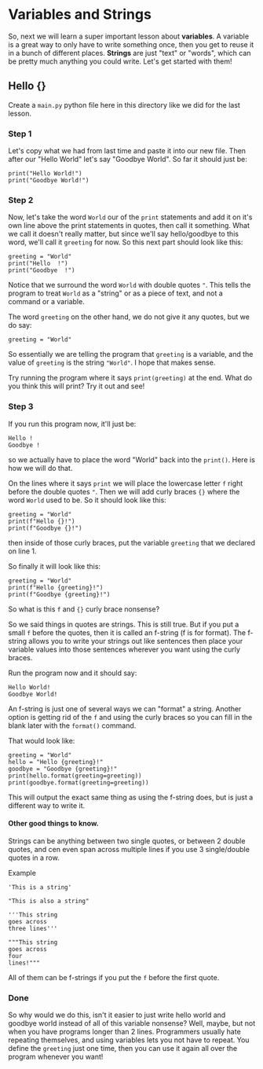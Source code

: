 # Variables and Strings

So, next we will learn a super important lesson about **variables**. A variable is a great way to only have to write something once, then you get to reuse it in a bunch of different places. **Strings** are just "text" or "words", which can be pretty much anything you could write. Let's get started with them!

## Hello {}

Create a `main.py` python file here in this directory like we did for the last lesson.

### Step 1

Let's copy what we had from last time and paste it into our new file. Then after our "Hello World" let's say "Goodbye World". So far it should just be:

```python3
print("Hello World!")
print("Goodbye World!")
```

### Step 2

Now, let's take the word `World` our of the `print` statements and add it on it's own line above the print statements in quotes, then call it something. What we call it doesn't really matter, but since we'll say hello/goodbye to this word, we'll call it `greeting` for now. So this next part should look like this:

```python3
greeting = "World"
print("Hello  !")
print("Goodbye  !")
```

Notice that we surround the word `World` with double quotes `"`. This tells the program to treat `World` as a "string" or as a piece of text, and not a command or a variable.

The word `greeting` on the other hand, we do not give it any quotes, but we do say:

```python3
greeting = "World"
```

So essentially we are telling the program that `greeting` is a variable, and the value of `greeting` is the string `"World"`. I hope that makes sense.

Try running the program where it says `print(greeting)` at the end. What do you think this will print? Try it out and see!

### Step 3

If you run this program now, it'll just be:

```
Hello !
Goodbye !
```

so we actually have to place the word "World" back into the `print()`. Here is how we will do that.

On the lines where it says `print` we will place the lowercase letter `f` right before the double quotes `"`. Then we will add curly braces `{}` where the word `World` used to be. So it should look like this:

```python3
greeting = "World"
print(f"Hello {}!")
print(f"Goodbye {}!")
```

then inside of those curly braces, put the variable `greeting` that we declared on line 1.

So finally it will look like this:

```python3
greeting = "World"
print(f"Hello {greeting}!")
print(f"Goodbye {greeting}!")
```

So what is this `f` and `{}` curly brace nonsense?

So we said things in quotes are strings. This is still true. But if you put a small `f` before the quotes, then it is called an f-string (f is for format). The f-string allows you to write your strings out like sentences then place your variable values into those sentences wherever you want using the curly braces.

Run the program now and it should say:

```
Hello World!
Goodbye World!
```

An f-string is just one of several ways we can "format" a string. Another option is getting rid of the `f` and using the curly braces so you can fill in the blank later with the `format()` command.

That would look like:

```python3
greeting = "World"
hello = "Hello {greeting}!"
goodbye = "Goodbye {greeting}!"
print(hello.format(greeting=greeting))
print(goodbye.format(greeting=greeting))
```

This will output the exact same thing as using the f-string does, but is just a different way to write it.

#### Other good things to know.

Strings can be anything between two single quotes, or between 2 double quotes, and cen even span across multiple lines if you use 3 single/double quotes in a row.

Example

```python3
'This is a string'

"This is also a string"

'''This string
goes across
three lines'''

"""This string
goes across
four
lines!"""
```

All of them can be f-strings if you put the `f` before the first quote.

### Done

So why would we do this, isn't it easier to just write hello world and goodbye world instead of all of this variable nonsense? Well, maybe, but not when you have programs longer than 2 lines. Programmers usually hate repeating themselves, and using variables lets you not have to repeat. You define the `greeting` just one time, then you can use it again all over the program whenever you want!
